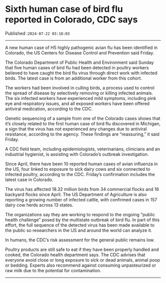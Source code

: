 # Sixth human case of bird flu reported in Colorado, CDC says

Published :`2024-07-22 03:18:03`

---

A new human case of H5 highly pathogenic avian flu has been identified in Colorado, the US Centers for Disease Control and Prevention said Friday.

The Colorado Department of Public Health and Environment said Sunday that five human cases of bird flu had been detected in poultry workers believed to have caught the bird flu virus through direct work with infected birds. The latest case is from an additional worker from this cohort.

The workers had been involved in culling birds, a process used to control the spread of disease by selectively removing or killing infected animals. The six infected workers have experienced mild symptoms, including pink eye and respiratory issues, and all exposed workers have been offered antiviral medication, according to the CDC.

Genetic sequencing of a sample from one of the Colorado cases shows that it’s closely related to the first human case of bird flu discovered in Michigan, a sign that the virus has not experienced any changes due to antiviral resistance, according to the agency. These findings are “reassuring,” it said Friday.

A CDC field team, including epidemiologists, veterinarians, clinicians and an industrial hygienist, is assisting with Colorado’s outbreak investigation.

Since April, there have been 10 reported human cases of avian influenza in the US, four linked to exposure to sick dairy cows and six connected to infected poultry, according to the CDC. Friday’s confirmation includes the latest case in Colorado.

The virus has affected 18.32 million birds from 34 commercial flocks and 16 backyard flocks since April. The US Department of Agriculture is also reporting a growing number of infected cattle, with confirmed cases in 157 dairy cow herds across 13 states.

The organizations say they are working to respond to the ongoing “public health challenge” posed by the multistate outbreak of bird flu. In part of this effort, the full sequence of the detected virus has been made available to the public so researchers in the US and around the world can analyze it.

In humans, the CDC’s risk assessment for the general public remains low.

Poultry products are still safe to eat if they have been properly handled and cooked, the Colorado health department says. The CDC advises that everyone avoid close or long exposure to sick or dead animals, animal poop or bedding. Experts also recommend against consuming unpasteurized or raw milk due to the potential for contamination.

---

